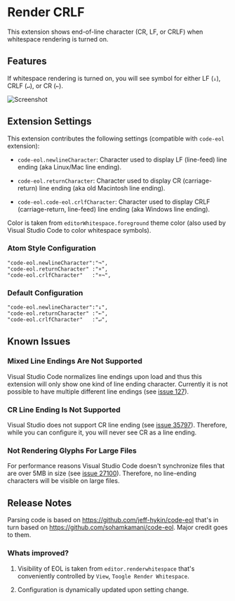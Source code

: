 # Render CRLF

This extension shows end-of-line character (CR, LF, or CRLF) when whitespace
rendering is turned on.


## Features

If whitespace rendering is turned on, you will see symbol for either LF (`↓`),
CRLF (`↵`), or CR (`←`).

![Screenshot](https://raw.githubusercontent.com/medo64/render-crlf/master/images/screenshot.gif)


## Extension Settings

This extension contributes the following settings (compatible with `code-eol`
extension):

* `code-eol.newlineCharacter`: Character used to display LF (line-feed) line ending (aka Linux/Mac line ending).

* `code-eol.returnCharacter`: Character used to display CR (carriage-return) line ending (aka old Macintosh line ending).

* `code-eol.code-eol.crlfCharacter`: Character used to display CRLF (carriage-return, line-feed) line ending (aka Windows line ending).

Color is taken from `editorWhitespace.foreground` theme color (also used by
Visual Studio Code to color whitespace symbols).

### Atom Style Configuration

    "code-eol.newlineCharacter":"¬",
    "code-eol.returnCharacter" :"¤",
    "code-eol.crlfCharacter"   :"¤¬",

### Default Configuration

    "code-eol.newlineCharacter":"↓",
    "code-eol.returnCharacter" :"←",
    "code-eol.crlfCharacter"   :"↵",


## Known Issues

### Mixed Line Endings Are Not Supported

Visual Studio Code normalizes line endings upon load and thus this extension
will only show one kind of line ending character. Currently it is not possible
to have multiple different line endings (see [issue 127](https://github.com/Microsoft/vscode/issues/127)).

### CR Line Ending Is Not Supported

Visual Studio does not support CR line ending (see [issue 35797](https://github.com/Microsoft/vscode/issues/35797)).
Therefore, while you can configure it, you will never see CR as a line ending.

### Not Rendering Glyphs For Large Files

For performance reasons Visual Studio Code doesn't synchronize files that are
over 5MB in size (see [issue 27100](https://github.com/Microsoft/vscode/issues/27100)).
Therefore, no line-ending characters will be visible on large files.


## Release Notes

Parsing code is based on https://github.com/jeff-hykin/code-eol that's in turn
based on https://github.com/sohamkamani/code-eol. Major credit goes to them.

### Whats improved?

1. Visibility of EOL is taken from `editor.renderwhitespace` that's conveniently controlled by `View`, `Toogle Render Whitespace`.

2. Configuration is dynamically updated upon setting change.
